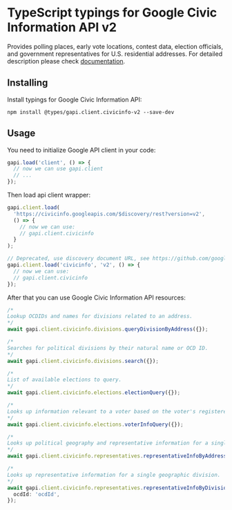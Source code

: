 # TypeScript typings for Google Civic Information API v2

Provides polling places, early vote locations, contest data, election officials, and government representatives for U.S. residential addresses.
For detailed description please check [documentation](https://developers.google.com/civic-information/).

## Installing

Install typings for Google Civic Information API:

```
npm install @types/gapi.client.civicinfo-v2 --save-dev
```

## Usage

You need to initialize Google API client in your code:

```typescript
gapi.load('client', () => {
  // now we can use gapi.client
  // ...
});
```

Then load api client wrapper:

```typescript
gapi.client.load(
  'https://civicinfo.googleapis.com/$discovery/rest?version=v2',
  () => {
    // now we can use:
    // gapi.client.civicinfo
  }
);
```

```typescript
// Deprecated, use discovery document URL, see https://github.com/google/google-api-javascript-client/blob/master/docs/reference.md#----gapiclientloadname----version----callback--
gapi.client.load('civicinfo', 'v2', () => {
  // now we can use:
  // gapi.client.civicinfo
});
```

After that you can use Google Civic Information API resources: <!-- TODO: make this work for multiple namespaces -->

```typescript
/*
Lookup OCDIDs and names for divisions related to an address.
*/
await gapi.client.civicinfo.divisions.queryDivisionByAddress({});

/*
Searches for political divisions by their natural name or OCD ID.
*/
await gapi.client.civicinfo.divisions.search({});

/*
List of available elections to query.
*/
await gapi.client.civicinfo.elections.electionQuery({});

/*
Looks up information relevant to a voter based on the voter's registered address.
*/
await gapi.client.civicinfo.elections.voterInfoQuery({});

/*
Looks up political geography and representative information for a single address.
*/
await gapi.client.civicinfo.representatives.representativeInfoByAddress({});

/*
Looks up representative information for a single geographic division.
*/
await gapi.client.civicinfo.representatives.representativeInfoByDivision({
  ocdId: 'ocdId',
});
```
